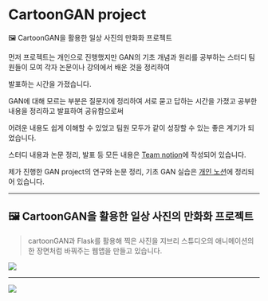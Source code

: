 # CartoonGAN project
🖼 CartoonGAN을 활용한 일상 사진의 만화화 프로젝트

먼저 프로젝트는 개인으로 진행했지만 GAN의 기초 개념과 원리를 공부하는 스터디 팀원들이 모여 각자 논문이나 강의에서 배운 것을 정리하여

발표하는 시간을 가졌습니다. 

GAN에 대해 모르는 부분은 질문지에 정리하여 서로 묻고 답하는 시간을 가졌고 공부한 내용을 정리하고 발표하여 공유함으로써 

어려운 내용도 쉽게 이해할 수 있었고 팀원 모두가 같이 성장할 수 있는 좋은 계기가 되었습니다.

스터디 내용과 논문 정리, 발표 등 모든 내용은 [Team notion](https://www.notion.so/Team-Project-3-GAN-a49960e2bbae4bc39cb3834d4761716b)에 작성되어 있습니다.

제가 진행한 GAN project의 연구와 논문 정리, 기초 GAN 실습은 [개인 노션](https://www.notion.so/5acc75eb43c648068735460db62b7080?v=56314af0e727434e87152b9c8aa95758)에 정리되어 있습니다.

------------------------------

## 🖼 CartoonGAN을 활용한 일상 사진의 만화화 프로젝트
> 
> cartoonGAN과 Flask를 활용해 찍은 사진을 지브리 스튜디오의 애니메이션의 한 장면처럼 바꿔주는 웹앱을 만들고 있습니다.


<img src="https://user-images.githubusercontent.com/18055781/121482757-63eda580-ca08-11eb-8111-8b5a6f8ec290.gif">

------------------------------

<img src="https://user-images.githubusercontent.com/18055781/121298617-249f5600-c92f-11eb-9796-86292c7e7b2f.png">


